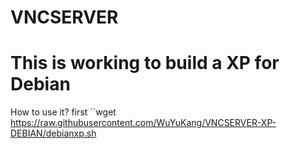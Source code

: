 # VNCSERVER
# This is working to build a XP for Debian
How to use it?
first 
``wget https://raw.githubusercontent.com/WuYuKang/VNCSERVER-XP-DEBIAN/debianxp.sh 
